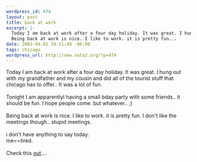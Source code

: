 ```yaml
--- 
wordpress_id: 474
layout: post
title: back at work
excerpt: |-
  Today I am back at work after a four day holiday. It was great. I hung out with my grandfather and my cousin and did all of the tourist stuff that chicago has to offer.. It was a lot of fun. Tonight I am apparentlyl having a small bday party with some friends.. it should be fun. I hope people come. but whatever.. ;)
  Being back at work is nice. I like to work. it is pretty fun...
date: 2003-04-01 19:11:49 -06:00
tags: chicago
wordpress_url: http://new.nata2.org/?p=474
---
```

Today I am back at work after a four day holiday. It was great. I hung out with my grandfather and my cousin and did all of the tourist stuff that chicago has to offer.. It was a lot of fun. <br/><br/>Tonight I am apparentlyl having a small bday party with some friends.. it should be fun. I hope people come. but whatever.. ;)
<br/><br/>Being back at work is nice. I like to work. it is pretty fun. I don't like the meetings though.. stupid meetings. <br/><br/>i don't have anything to say today. 
<br/>me==tired.
<br/><br/>
Check this <a href="http://www.smallsquare.co.uk/jsim_lowres.htm">out</a>....
